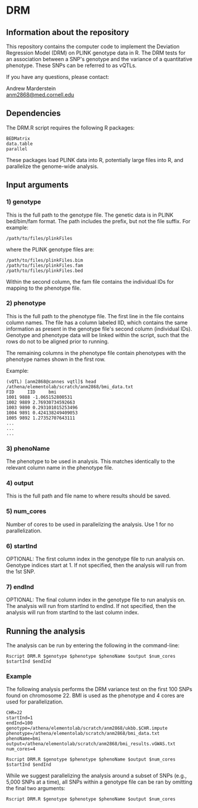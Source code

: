 # DRM

## Information about the repository

This repository contains the computer code to implement the Deviation Regression Model (DRM) on PLINK genotype data in R. The DRM tests for an association between a SNP's genotype and the variance of a quantitative phenotype. These SNPs can be referred to as vQTLs. 

If you have any questions, please contact:

Andrew Marderstein \
anm2868@med.cornell.edu

## Dependencies

The DRM.R script requires the following R packages:

	BEDMatrix
	data.table
	parallel
	
These packages load PLINK data into R, potentially large files into R, and parallelize the genome-wide analysis.

## Input arguments

### 1) genotype

This is the full path to the genotype file. The genetic data is in PLINK bed/bim/fam format. The path includes the prefix, but not the file suffix. For example:

```
/path/to/files/plinkFiles
```

where the PLINK genotype files are:

```
/path/to/files/plinkFiles.bim
/path/to/files/plinkFiles.fam
/path/to/files/plinkFiles.bed
```

Within the second column, the fam file contains the individual IDs for mapping to the phenotype file.

### 2) phenotype

This is the full path to the phenotype file. The first line in the file contains column names. The file has a column labeled IID, which contains the same information as present in the genotype file's second column (individual IDs). Genotype and phenotype data will be linked within the script, such that the rows do not to be aligned prior to running.

The remaining columns in the phenotype file contain phenotypes with the phenotype names shown in the first row.

Example:

```
(vQTL) [anm2868@cannes vqtl]$ head /athena/elementolab/scratch/anm2868/bmi_data.txt
FID     IID     bmi
1001 9888 -1.065152800531
1002 9889 2.76930734592663
1003 9890 0.293101015253496
1004 9891 0.424138249409053
1005 9892 1.27352707643111
...
...
...
```

### 3) phenoName

The phenotype to be used in analysis. This matches identically to the relevant column name in the phenotype file.

### 4) output

This is the full path and file name to where results should be saved.

### 5) num_cores

Number of cores to be used in parallelizing the analysis. Use 1 for no parallelization.

### 6) startInd

OPTIONAL: The first column index in the genotype file to run analysis on. Genotype indices start at 1. If not specified, then the analysis will run from the 1st SNP.

### 7) endInd
OPTIONAL: The final column index in the genotype file to run analysis on. The analysis will run from startInd to endInd. If not specified, then the analysis will run from startInd to the last column index.



## Running the analysis

The analysis can be run by entering the following in the command-line:

```
Rscript DRM.R $genotype $phenotype $phenoName $output $num_cores $startInd $endInd
```

### Example

The following analysis performs the DRM variance test on the first 100 SNPs found on chromosome 22. BMI is used as the phenotype and 4 cores are used for parallelization. 

```
CHR=22
startInd=1
endInd=100
genotype=/athena/elementolab/scratch/anm2868/ukbb.$CHR.impute
phenotype=/athena/elementolab/scratch/anm2868/bmi_data.txt
phenoName=bmi
output=/athena/elementolab/scratch/anm2868/bmi_results.vGWAS.txt
num_cores=4

Rscript DRM.R $genotype $phenotype $phenoName $output $num_cores $startInd $endInd
```

While we suggest parallelizing the analysis around a subset of SNPs (e.g., 5,000 SNPs at a time), all SNPs within a genotype file can be ran by omitting the final two arguments:

```
Rscript DRM.R $genotype $phenotype $phenoName $output $num_cores
```

